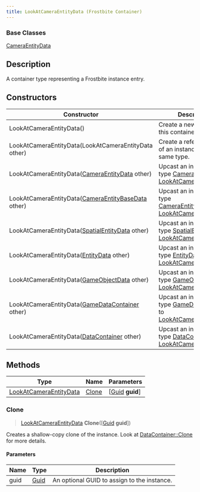 ```yaml
---
title: LookAtCameraEntityData (Frostbite Container)
---
```

### Base Classes

[CameraEntityData](CameraEntityData)

## Description

A container type representing a Frostbite instance entry.

## Constructors

| Constructor                                                                       | Description                                                                                                                         |
| --------------------------------------------------------------------------------- | ----------------------------------------------------------------------------------------------------------------------------------- |
| LookAtCameraEntityData()                                                          | Create a new instance of this container type.                                                                                       |
| LookAtCameraEntityData(LookAtCameraEntityData other)                              | Create a reference copy of an instance of the same type.                                                                            |
| LookAtCameraEntityData([CameraEntityData](CameraEntityData) other)                | Upcast an instance of type [CameraEntityData](CameraEntityData) to [LookAtCameraEntityData](LookAtCameraEntityData).                |
| LookAtCameraEntityData([CameraEntityBaseData](CameraEntityBaseData) other)        | Upcast an instance of type [CameraEntityBaseData](CameraEntityBaseData) to [LookAtCameraEntityData](LookAtCameraEntityData).        |
| LookAtCameraEntityData([SpatialEntityData](SpatialEntityData) other)              | Upcast an instance of type [SpatialEntityData](SpatialEntityData) to [LookAtCameraEntityData](LookAtCameraEntityData).              |
| LookAtCameraEntityData([EntityData](EntityData) other)                            | Upcast an instance of type [EntityData](EntityData) to [LookAtCameraEntityData](LookAtCameraEntityData).                            |
| LookAtCameraEntityData([GameObjectData](GameObjectData) other)                    | Upcast an instance of type [GameObjectData](GameObjectData) to [LookAtCameraEntityData](LookAtCameraEntityData).                    |
| LookAtCameraEntityData([GameDataContainer](GameDataContainer) other)              | Upcast an instance of type [GameDataContainer](GameDataContainer) to [LookAtCameraEntityData](LookAtCameraEntityData).              |
| LookAtCameraEntityData([DataContainer](/vext/ref/cls/shr/datacontainer) other) | Upcast an instance of type [DataContainer](/vext/ref/cls/shr/datacontainer) to [LookAtCameraEntityData](LookAtCameraEntityData). |

## Methods

| Type                                             | Name            | Parameters                                     |
| ------------------------------------------------ | --------------- | ---------------------------------------------- |
| [LookAtCameraEntityData](LookAtCameraEntityData) | [Clone](#clone) | \[[Guid](/vext/ref/cls/shr/guid) **guid**\] |

### Clone

> [LookAtCameraEntityData](LookAtCameraEntityData) **Clone**(\[[Guid](/vext/ref/cls/shr/guid) **guid**\])

Creates a shallow-copy clone of the instance. Look at [DataContainer::Clone](/vext/ref/cls/shr/datacontainer#clone) for more details.

#### Parameters

| Name | Type         | Description                                 |
| ---- | ------------ | ------------------------------------------- |
| guid | [Guid](Guid) | An optional GUID to assign to the instance. |
